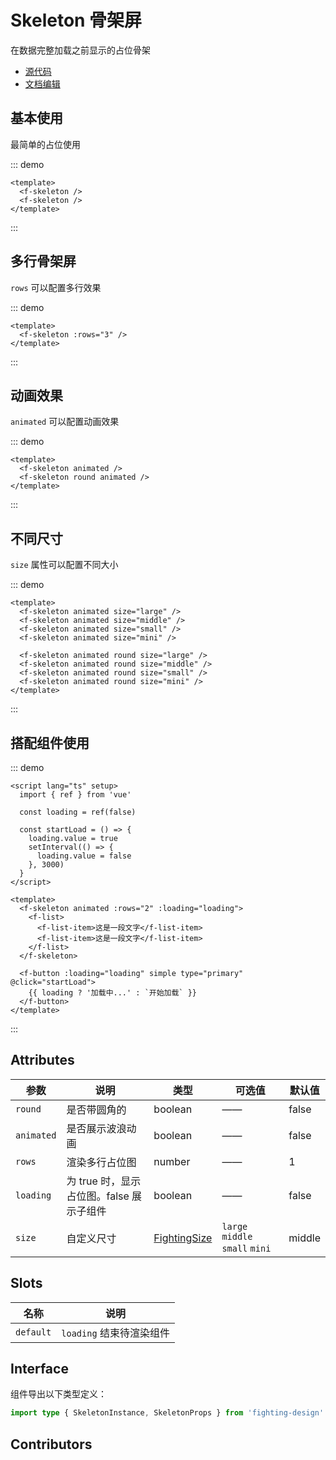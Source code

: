 # Skeleton 骨架屏

在数据完整加载之前显示的占位骨架

- [源代码](https://github.com/FightingDesign/fighting-design/tree/master/packages/fighting-design/skeleton)
- [文档编辑](https://github.com/FightingDesign/fighting-design/blob/master/docs/docs/components/skeleton.md)

## 基本使用

最简单的占位使用

::: demo

```vue
<template>
  <f-skeleton />
  <f-skeleton />
</template>
```

:::

## 多行骨架屏

`rows` 可以配置多行效果

::: demo

```vue
<template>
  <f-skeleton :rows="3" />
</template>
```

:::

## 动画效果

`animated` 可以配置动画效果

::: demo

```vue
<template>
  <f-skeleton animated />
  <f-skeleton round animated />
</template>
```

:::

## 不同尺寸

`size` 属性可以配置不同大小

::: demo

```vue
<template>
  <f-skeleton animated size="large" />
  <f-skeleton animated size="middle" />
  <f-skeleton animated size="small" />
  <f-skeleton animated size="mini" />

  <f-skeleton animated round size="large" />
  <f-skeleton animated round size="middle" />
  <f-skeleton animated round size="small" />
  <f-skeleton animated round size="mini" />
</template>
```

:::

## 搭配组件使用

::: demo

```vue
<script lang="ts" setup>
  import { ref } from 'vue'

  const loading = ref(false)

  const startLoad = () => {
    loading.value = true
    setInterval(() => {
      loading.value = false
    }, 3000)
  }
</script>

<template>
  <f-skeleton animated :rows="2" :loading="loading">
    <f-list>
      <f-list-item>这是一段文字</f-list-item>
      <f-list-item>这是一段文字</f-list-item>
    </f-list>
  </f-skeleton>

  <f-button :loading="loading" simple type="primary" @click="startLoad">
    {{ loading ? '加载中...' : `开始加载` }}
  </f-button>
</template>
```

:::

## Attributes

| 参数       | 说明                                     | 类型                                                               | 可选值                          | 默认值 |
| ---------- | ---------------------------------------- | ------------------------------------------------------------------ | ------------------------------- | ------ |
| `round`    | 是否带圆角的                             | boolean                                                            | ——                              | false  |
| `animated` | 是否展示波浪动画                         | boolean                                                            | ——                              | false  |
| `rows`     | 渲染多行占位图                           | number                                                             | ——                              | 1      |
| `loading`  | 为 true 时，显示占位图。false 展示子组件 | boolean                                                            | ——                              | false  |
| `size`     | 自定义尺寸                               | <a href="/components/interface.html#fightingsize">FightingSize</a> | `large` `middle` `small` `mini` | middle |

## Slots

| 名称      | 说明                     |
| --------- | ------------------------ |
| `default` | `loading` 结束待渲染组件 |

## Interface

组件导出以下类型定义：

```ts
import type { SkeletonInstance, SkeletonProps } from 'fighting-design'
```

## Contributors

<a href="https://github.com/Tyh2001" target="_blank">
  <f-avatar round src="https://avatars.githubusercontent.com/u/73180970?v=4" />
</a>

<a href="https://github.com/jxzho" target="_blank">
  <f-avatar round src="https://avatars.githubusercontent.com/u/37285048?v=4" />
</a>
